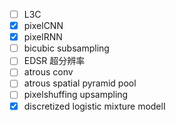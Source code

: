 - [ ] L3C
- [x] pixelCNN
- [x] pixelRNN
- [ ] bicubic subsampling
- [ ] EDSR 超分辨率
- [ ] atrous conv
- [ ] atrous spatial pyramid pool
- [ ] pixelshuffing upsampling
- [x] discretized logistic mixture modelI
